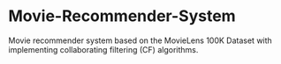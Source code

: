 # Movie-Recommender-System
Movie recommender system based on the MovieLens 100K Dataset with implementing collaborating filtering (CF) algorithms.
